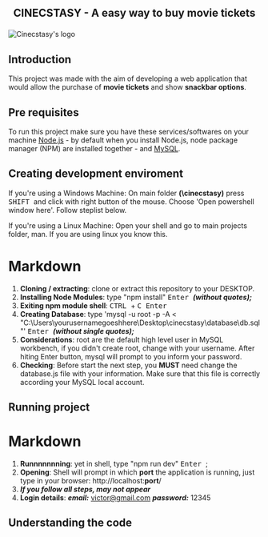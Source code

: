## <p align="center"> CINECSTASY - A easy way to buy movie tickets </p>
![Cinecstasy's logo](https://raw.githubusercontent.com/victorinknov/dump-files/80ce369f1cefbaec8e720349c564384129a31153/cinecstasy-logo.svg)

## Introduction 
This project was made with the aim of developing a web application that would allow the purchase of **movie tickets** and show **snackbar options**.

## Pre requisites
To run this project make sure you have these services/softwares on your machine [Node.js](https://nodejs.org/en/download/) - by default when you install Node.js, node package manager (NPM) are installed together - and [MySQL](https://dev.mysql.com/downloads/installer/).

## Creating development enviroment
If you're using a Windows Machine: 
On main folder **(\cinecstasy\)** press <kbd> SHIFT </kbd> and click with right button of the mouse. Choose 'Open powershell window here'. Follow steplist below.

If you're using a Linux Machine:
Open your shell and go to main projects folder, man. If you are using linux you know this.

# Markdown
1. **Cloning / extracting**: clone or extract this repository to your DESKTOP. 
2. **Installing Node Modules**: type "npm install" <kbd> Enter </kbd> ***(without quotes);***
3. **Exiting npm module shell**: <kbd> CTRL </kbd> + <kbd> C </kbd> <kbd> Enter </kbd>
4. **Creating Database**: type 'mysql -u root -p -A < "C:\Users\yourusernamegoeshhere\Desktop\cinecstasy\database\db.sql"' <kbd> Enter </kbd> ***(without single quotes);***
5. **Considerations**: root are the default high level user in MySQL workbench, if you didn't create root, change with your username. After hiting Enter button, mysql will prompt to you inform your password.  
6. **Checking**: Before start the next step, you **MUST** need change the database.js file with your information. Make sure that this file is correctly according your MySQL local account. 

## Running project
# Markdown
1. **Runnnnnnning**: yet in shell, type "npm run dev" <kbd> Enter </kbd>;
2. **Opening**: Shell will prompt in which **port** the application is running, just type in your browser: http://localhost:**port**/
3. ***If you follow all steps, may not appear*** 
4. **Login details**: ***email:*** victor@gmail.com ***password:*** 12345 

## Understanding the code
